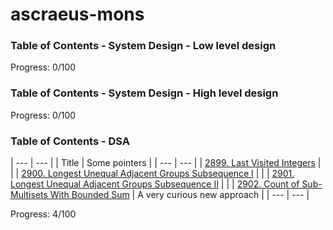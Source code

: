 # ascraeus-mons

### Table of Contents - System Design - Low level design

Progress: 0/100

### Table of Contents - System Design - High level design

Progress: 0/100

### Table of Contents - DSA

| --- | --- |
| Title | Some pointers |
| --- | --- |
| [2899. Last Visited Integers](./dsa/leetcode/kuiperBelt/LastVisitedIntegers.java) | |
| [2900.  Longest Unequal Adjacent Groups Subsequence I](./dsa/leetcode/kuiperBelt/LongestUnequalAdjGroupsSubseqI.java) | |
| [2901.  Longest Unequal Adjacent Groups Subsequence II](./dsa/leetcode/kuiperBelt/LongestUnequalAdjGroupsSubseqII.java) | |
| [2902. Count of Sub-Multisets With Bounded Sum](./dsa/leetcode/kuiperBelt/CountOfSubMultisetsWithBoundedSum.java) | A very curious new approach |
| --- | --- |

Progress: 4/100